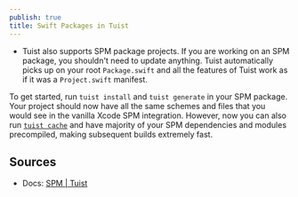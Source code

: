```yaml
---
publish: true
title: Swift Packages in Tuist
---
```



- Tuist also supports SPM package projects. If you are working on an SPM package, you shouldn't need to update anything. Tuist automatically picks up on your root `Package.swift` and all the features of Tuist work as if it was a `Project.swift` manifest.

To get started, run `tuist install` and `tuist generate` in your SPM package. Your project should now have all the same schemes and files that you would see in the vanilla Xcode SPM integration. However, now you can also run [`tuist cache`](https://docs.tuist.io/cloud/binary-caching.html) and have majority of your SPM dependencies and modules precompiled, making subsequent builds extremely fast.

## Sources
- Docs: [SPM | Tuist](https://docs.tuist.io/guide/project/directory-structure.html#swift-package) 